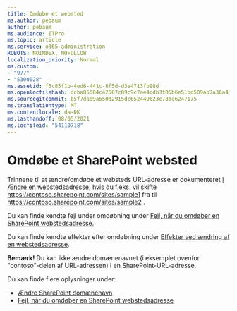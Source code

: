 ```yaml
---
title: Omdøbe et websted
ms.author: pebaum
author: pebaum
ms.audience: ITPro
ms.topic: article
ms.service: o365-administration
ROBOTS: NOINDEX, NOFOLLOW
localization_priority: Normal
ms.custom:
- "977"
- "5300028"
ms.assetid: f5c85f1b-4ed6-441c-8f5d-d3e4713fb98d
ms.openlocfilehash: dcba86584c42587c89c9c7ae4cdb3f05b6e51bd509ab7a36a41de2ac00f8f391
ms.sourcegitcommit: b5f7da89a650d2915dc652449623c78be6247175
ms.translationtype: MT
ms.contentlocale: da-DK
ms.lasthandoff: 08/05/2021
ms.locfileid: "54110718"
---
```

# <a name="rename-a-sharepoint-site"></a>Omdøbe et SharePoint websted

Trinnene til at ændre/omdøbe et websteds URL-adresse er dokumenteret [i Ændre en webstedsadresse](https://docs.microsoft.com/sharepoint/change-site-address); hvis du f.eks. vil skifte https://contoso.sharepoint.com/sites/sample1 fra til https://contoso.sharepoint.com/sites/sample2 .

Du kan finde kendte fejl under omdøbning under [Fejl, når du omdøber en SharePoint webstedsadresse.](https://support.office.com/article/errors-when-you-rename-a-sharepoint-site-address-165b7c11-1325-4813-b160-ecbe87bc1a86)

Du kan finde kendte effekter efter omdøbning under [Effekter ved ændring af en webstedsadresse](https://docs.microsoft.com/sharepoint/change-site-address#effects-of-changing-a-site-address).

**Bemærk!** Du kan ikke ændre domænenavnet (i eksemplet ovenfor "contoso"-delen af URL-adressen) i en SharePoint-URL-adresse. 

Du kan finde flere oplysninger under:

- [Ændre SharePoint domænenavn](https://go.microsoft.com/fwlink/?Linkid=2018696)
- [Fejl, når du omdøber en SharePoint webstedsadresse](https://support.office.com/article/errors-when-you-rename-a-sharepoint-site-address-165b7c11-1325-4813-b160-ecbe87bc1a86)

